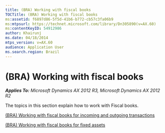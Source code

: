 ```yaml
---
title: (BRA) Working with fiscal books
TOCTitle: (BRA) Working with fiscal books
ms:assetid: f6897d86-5f5d-41b6-b772-cb57c3fa06b9
ms:mtpsurl: https://technet.microsoft.com/library/Dn305890(v=AX.60)
ms:contentKeyID: 54912986
author: Khairunj
ms.date: 04/18/2014
mtps_version: v=AX.60
audience: Application User
ms.search.region: Brazil
---
```


# (BRA) Working with fiscal books 


_**Applies To:** Microsoft Dynamics AX 2012 R3, Microsoft Dynamics AX 2012 R2_

The topics in this section explain how to work with Fiscal books.

[(BRA) Working with fiscal books for incoming and outgoing transactions](bra-working-with-fiscal-books-for-incoming-and-outgoing-transactions.md)

[(BRA) Working with fiscal books for fixed assets](bra-working-with-fiscal-books-for-fixed-assets.md)

  


